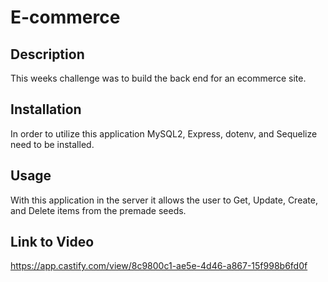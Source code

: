 # E-commerce

## Description 
This weeks challenge was to build the back end for an ecommerce site. 

## Installation 
In order to utilize this application MySQL2, Express, dotenv, and Sequelize need to be installed. 

## Usage 
With this application in the server it allows the user to Get, Update, Create, and Delete items from the premade seeds. 

## Link to Video 
https://app.castify.com/view/8c9800c1-ae5e-4d46-a867-15f998b6fd0f
